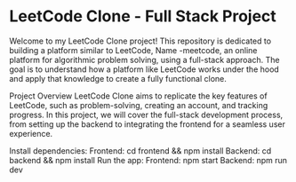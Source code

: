 # LeetCode Clone - Full Stack Project


Welcome to my LeetCode Clone project! This repository is dedicated to building a platform similar to LeetCode, Name -meetcode, an online platform for algorithmic problem solving, using a full-stack approach. The goal is to understand how a platform like LeetCode works under the hood and apply that knowledge to create a fully functional clone.

Project Overview
        LeetCode Clone aims to replicate the key features of LeetCode, such as problem-solving, creating an account, and tracking progress. In this project, we will cover the full-stack development process, from setting up the backend to integrating the frontend for a seamless user experience.


Install dependencies:
        Frontend: cd frontend && npm install
        Backend: cd backend && npm install
        Run the app:
        Frontend: npm start
        Backend: npm run dev
